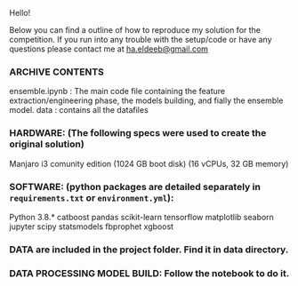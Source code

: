 Hello!

Below you can find a outline of how to reproduce my solution for the <Competition Predict Future Sales> competition.
If you run into any trouble with the setup/code or have any questions please contact me at <ha.eldeeb@gmail.com>

### ARCHIVE CONTENTS
ensemble.ipynb          : The main code file containing the feature extraction/engineering phase, the models building, and fially the ensemble model.
data                     : contains all the datafiles

### HARDWARE: (The following specs were used to create the original solution)
Manjaro i3 comunity edition (1024 GB boot disk)
(16 vCPUs, 32 GB memory)


### SOFTWARE: (python packages are detailed separately in `requirements.txt` or `environment.yml`):

Python 3.8.*
catboost
pandas
scikit-learn
tensorflow
matplotlib
seaborn
jupyter
scipy
statsmodels
fbprophet
xgboost

### DATA are included in the project folder. Find it in data directory.


### DATA PROCESSING MODEL BUILD: Follow the notebook to do it.

